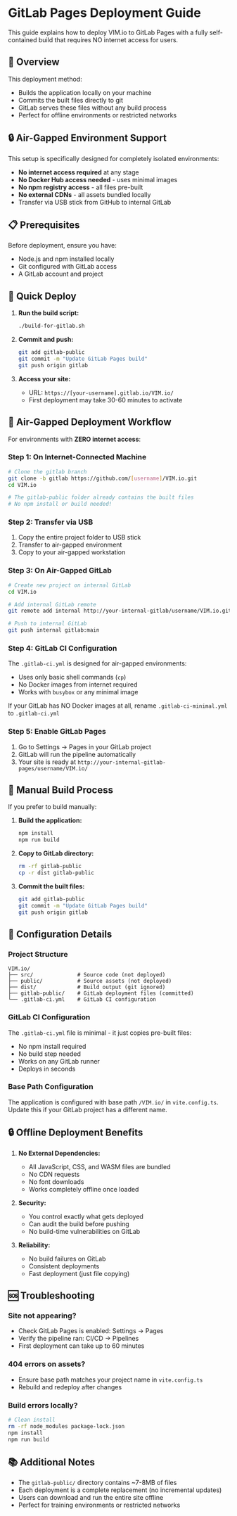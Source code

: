 # GitLab Pages Deployment Guide

This guide explains how to deploy VIM.io to GitLab Pages with a fully self-contained build that requires NO internet access for users.

## 🎯 Overview

This deployment method:
- Builds the application locally on your machine
- Commits the built files directly to git
- GitLab serves these files without any build process
- Perfect for offline environments or restricted networks

## 🔒 Air-Gapped Environment Support

This setup is specifically designed for completely isolated environments:
- **No internet access required** at any stage
- **No Docker Hub access needed** - uses minimal images
- **No npm registry access** - all files pre-built
- **No external CDNs** - all assets bundled locally
- Transfer via USB stick from GitHub to internal GitLab

## 📋 Prerequisites

Before deployment, ensure you have:
- Node.js and npm installed locally
- Git configured with GitLab access
- A GitLab account and project

## 🚀 Quick Deploy

1. **Run the build script:**
   ```bash
   ./build-for-gitlab.sh
   ```

2. **Commit and push:**
   ```bash
   git add gitlab-public
   git commit -m "Update GitLab Pages build"
   git push origin gitlab
   ```

3. **Access your site:**
   - URL: `https://[your-username].gitlab.io/VIM.io/`
   - First deployment may take 30-60 minutes to activate

## 🔐 Air-Gapped Deployment Workflow

For environments with **ZERO internet access**:

### Step 1: On Internet-Connected Machine
```bash
# Clone the gitlab branch
git clone -b gitlab https://github.com/[username]/VIM.io.git
cd VIM.io

# The gitlab-public folder already contains the built files
# No npm install or build needed!
```

### Step 2: Transfer via USB
1. Copy the entire project folder to USB stick
2. Transfer to air-gapped environment
3. Copy to your air-gapped workstation

### Step 3: On Air-Gapped GitLab
```bash
# Create new project on internal GitLab
cd VIM.io

# Add internal GitLab remote
git remote add internal http://your-internal-gitlab/username/VIM.io.git

# Push to internal GitLab
git push internal gitlab:main
```

### Step 4: GitLab CI Configuration
The `.gitlab-ci.yml` is designed for air-gapped environments:
- Uses only basic shell commands (`cp`)
- No Docker images from internet required
- Works with `busybox` or any minimal image

If your GitLab has NO Docker images at all, rename `.gitlab-ci-minimal.yml` to `.gitlab-ci.yml`

### Step 5: Enable GitLab Pages
1. Go to Settings → Pages in your GitLab project
2. GitLab will run the pipeline automatically
3. Your site is ready at `http://your-internal-gitlab-pages/username/VIM.io/`

## 📝 Manual Build Process

If you prefer to build manually:

1. **Build the application:**
   ```bash
   npm install
   npm run build
   ```

2. **Copy to GitLab directory:**
   ```bash
   rm -rf gitlab-public
   cp -r dist gitlab-public
   ```

3. **Commit the built files:**
   ```bash
   git add gitlab-public
   git commit -m "Update GitLab Pages build"
   git push origin gitlab
   ```

## 🔧 Configuration Details

### Project Structure
```
VIM.io/
├── src/              # Source code (not deployed)
├── public/           # Source assets (not deployed)  
├── dist/             # Build output (git ignored)
├── gitlab-public/    # GitLab deployment files (committed)
└── .gitlab-ci.yml    # GitLab CI configuration
```

### GitLab CI Configuration
The `.gitlab-ci.yml` file is minimal - it just copies pre-built files:
- No npm install required
- No build step needed
- Works on any GitLab runner
- Deploys in seconds

### Base Path Configuration
The application is configured with base path `/VIM.io/` in `vite.config.ts`.
Update this if your GitLab project has a different name.

## 🔒 Offline Deployment Benefits

1. **No External Dependencies:**
   - All JavaScript, CSS, and WASM files are bundled
   - No CDN requests
   - No font downloads
   - Works completely offline once loaded

2. **Security:**
   - You control exactly what gets deployed
   - Can audit the build before pushing
   - No build-time vulnerabilities on GitLab

3. **Reliability:**
   - No build failures on GitLab
   - Consistent deployments
   - Fast deployment (just file copying)

## 🆘 Troubleshooting

### Site not appearing?
- Check GitLab Pages is enabled: Settings → Pages
- Verify the pipeline ran: CI/CD → Pipelines
- First deployment can take up to 60 minutes

### 404 errors on assets?
- Ensure base path matches your project name in `vite.config.ts`
- Rebuild and redeploy after changes

### Build errors locally?
```bash
# Clean install
rm -rf node_modules package-lock.json
npm install
npm run build
```

## 📚 Additional Notes

- The `gitlab-public/` directory contains ~7-8MB of files
- Each deployment is a complete replacement (no incremental updates)
- Users can download and run the entire site offline
- Perfect for training environments or restricted networks